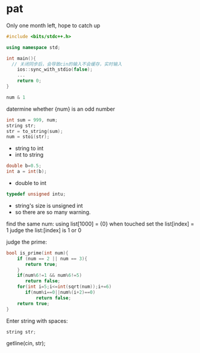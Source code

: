 # pat
Only one month left, hope to catch up

``` c++
#include <bits/stdc++.h>

using namespace std;

int main(){
  // 关闭同步后，会导致cin的输入不会缓存，实时输入
	ios::sync_with_stdio(false);
	...
	return 0;
}
```

``` c++
num & 1
```
datermine whether {num} is an odd number

``` c++
int sum = 999, num;
string str;
str = to_string(sum);
num = stoi(str);
```
* string to int
* int to string

``` c++
double b=0.5;
int a = int(b);
```
* double to int

``` c++
typedef unsigned intu;
```
* string's size is unsigned int
* so there are so many warning.

find the same num:
using list[1000] = {0}
when touched set the list[index] = 1
judge the list:[index] is 1 or 0

judge the prime:
``` c++
bool is_prime(int num){
    if (num == 2 || num == 3){
       return true;
    }
    if(num%6!=1 && num%6!=5)
       return false;
    for(int i=5;i<=int(sqrt(num));i+=6)
       if(num%i==0||num%(i+2)==0)
           return false;
    return true;
}
```

Enter string with spaces:
``` c++
string str;
```
getline(cin, str);